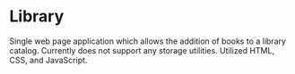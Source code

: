 # Library

Single web page application which allows the addition of books to a library catalog. Currently does not support any storage utilities. Utilized HTML, CSS, and JavaScript.
